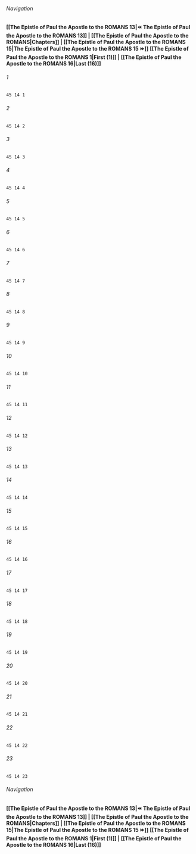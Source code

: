 
###### Navigation
**[[The Epistle of Paul the Apostle to the ROMANS 13|⏪ The Epistle of Paul the Apostle to the ROMANS 13]] | [[The Epistle of Paul the Apostle to the ROMANS|Chapters]] | [[The Epistle of Paul the Apostle to the ROMANS 15|The Epistle of Paul the Apostle to the ROMANS 15 ⏩]]**
**[[The Epistle of Paul the Apostle to the ROMANS 1|First (1)]] | [[The Epistle of Paul the Apostle to the ROMANS 16|Last (16)]]**

###### 1
``` verse
45 14 1 
```
###### 2
``` verse
45 14 2 
```
###### 3
``` verse
45 14 3 
```
###### 4
``` verse
45 14 4 
```
###### 5
``` verse
45 14 5 
```
###### 6
``` verse
45 14 6 
```
###### 7
``` verse
45 14 7 
```
###### 8
``` verse
45 14 8 
```
###### 9
``` verse
45 14 9 
```
###### 10
``` verse
45 14 10 
```
###### 11
``` verse
45 14 11 
```
###### 12
``` verse
45 14 12 
```
###### 13
``` verse
45 14 13 
```
###### 14
``` verse
45 14 14 
```
###### 15
``` verse
45 14 15 
```
###### 16
``` verse
45 14 16 
```
###### 17
``` verse
45 14 17 
```
###### 18
``` verse
45 14 18 
```
###### 19
``` verse
45 14 19 
```
###### 20
``` verse
45 14 20 
```
###### 21
``` verse
45 14 21 
```
###### 22
``` verse
45 14 22 
```
###### 23
``` verse
45 14 23 
```

###### Navigation
**[[The Epistle of Paul the Apostle to the ROMANS 13|⏪ The Epistle of Paul the Apostle to the ROMANS 13]] | [[The Epistle of Paul the Apostle to the ROMANS|Chapters]] | [[The Epistle of Paul the Apostle to the ROMANS 15|The Epistle of Paul the Apostle to the ROMANS 15 ⏩]]**
**[[The Epistle of Paul the Apostle to the ROMANS 1|First (1)]] | [[The Epistle of Paul the Apostle to the ROMANS 16|Last (16)]]**

